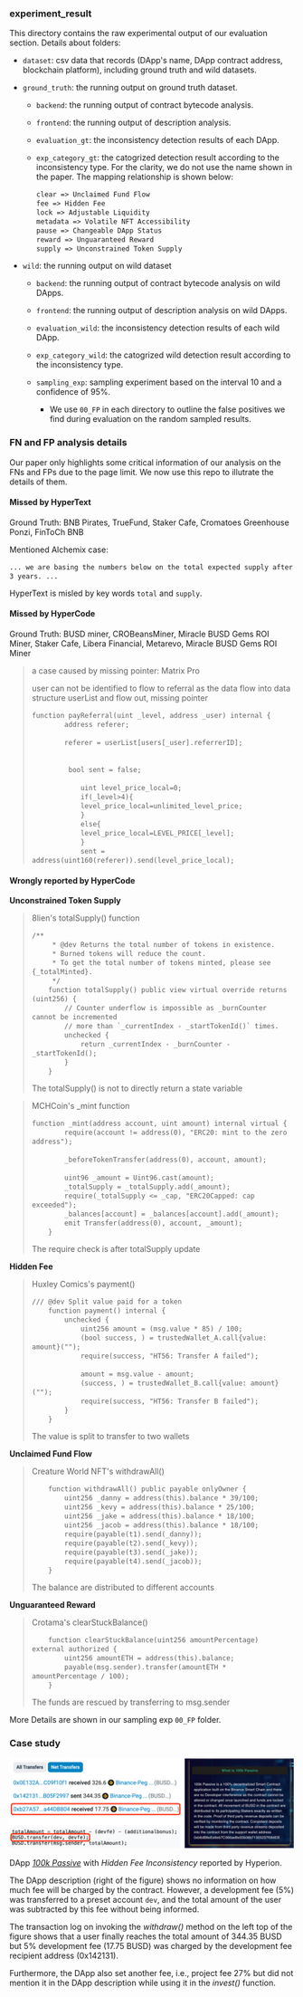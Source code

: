 ### experiment_result

This directory contains the raw experimental output of our evaluation section. Details about folders:

- `dataset`: csv data that records (DApp's name, DApp contract address, blockchain platform), including ground truth and wild datasets.

- `ground_truth`: the running output on ground truth dataset.

  - `backend`: the running output of contract bytecode analysis.

  - `frontend`: the running output of description analysis.

  - `evaluation_gt`: the inconsistency detection results of each DApp.

  - `exp_category_gt`: the catogrized detection result according to the inconsistency type. For the clarity, we do not use the name shown in the paper. The mapping relationship is shown below:

    ```csv
    clear => Unclaimed Fund Flow
    fee => Hidden Fee
    lock => Adjustable Liquidity
    metadata => Volatile NFT Accessibility
    pause => Changeable DApp Status
    reward => Unguaranteed Reward
    supply => Unconstrained Token Supply
    ```

- `wild`: the running output on wild dataset

  - `backend`: the running output of contract bytecode analysis on wild DApps.

  - `frontend`: the running output of description analysis on wild DApps.

  - `evaluation_wild`: the inconsistency detection results of each wild DApp.

  - `exp_category_wild`: the catogrized wild detection result according to the inconsistency type.
  
  - `sampling_exp`: sampling experiment based on the interval 10 and a confidence of 95%.
    - We use `00_FP` in each directory to outline the false positives we find during evaluation on the random sampled results.

### FN and FP analysis details

Our paper only highlights some critical information of our analysis on the FNs and FPs due to the page limit. We now use this repo to illutrate the details of them.

#### Missed by HyperText

Ground Truth: BNB Pirates, TrueFund, Staker Cafe, Cromatoes Greenhouse Ponzi, FinToCh BNB

Mentioned Alchemix case:

```text
... we are basing the numbers below on the total expected supply after 3 years. ...
```

HyperText is misled by key words `total` and `supply`.

#### Missed by HyperCode

Ground Truth: BUSD miner, CROBeansMiner, Miracle BUSD Gems ROI Miner, Staker Cafe, Libera Financial, Metarevo, Miracle BUSD Gems ROI Miner

> a case caused by missing pointer: Matrix Pro
>
> user can not be identified to flow to referral as the data flow into data structure userList and flow out, missing pointer
>
> ```solidity
> function payReferral(uint _level, address _user) internal {
>         address referer;
>        
>         referer = userList[users[_user].referrerID];
>        
>        
>          bool sent = false;
>        
>             uint level_price_local=0;
>             if(_level>4){
>             level_price_local=unlimited_level_price;
>             }
>             else{
>             level_price_local=LEVEL_PRICE[_level];
>             }
>             sent = address(uint160(referer)).send(level_price_local);
> ```

#### Wrongly reported by HyperCode

**Unconstrained Token Supply**

> 8lien's totalSupply() function
>
> ```solidity
> /**
>      * @dev Returns the total number of tokens in existence.
>      * Burned tokens will reduce the count.
>      * To get the total number of tokens minted, please see {_totalMinted}.
>      */
>     function totalSupply() public view virtual override returns (uint256) {
>         // Counter underflow is impossible as _burnCounter cannot be incremented
>         // more than `_currentIndex - _startTokenId()` times.
>         unchecked {
>             return _currentIndex - _burnCounter - _startTokenId();
>         }
>     }
> ```
>
> The totalSupply() is not to directly return a state variable

> MCHCoin's _mint function
>
> ```solidity
> function _mint(address account, uint amount) internal virtual {
>         require(account != address(0), "ERC20: mint to the zero address");
> 
>         _beforeTokenTransfer(address(0), account, amount);
> 
>         uint96 _amount = Uint96.cast(amount);
>         _totalSupply = _totalSupply.add(_amount);
>         require(_totalSupply <= _cap, "ERC20Capped: cap exceeded");
>         _balances[account] = _balances[account].add(_amount);
>         emit Transfer(address(0), account, _amount);
>     }
> ```
>
> The require check is after totalSupply update

**Hidden Fee**

> Huxley Comics's payment()
>
> ```solidity
> /// @dev Split value paid for a token
>     function payment() internal {
>         unchecked {
>             uint256 amount = (msg.value * 85) / 100;
>             (bool success, ) = trustedWallet_A.call{value: amount}("");
>             require(success, "HT56: Transfer A failed");
> 
>             amount = msg.value - amount;
>             (success, ) = trustedWallet_B.call{value: amount}("");
>             require(success, "HT56: Transfer B failed");
>         }
>     }
> ```
>
> The value is split to transfer to two wallets

**Unclaimed Fund Flow**

> Creature World NFT's withdrawAll()
>
> ```solidity
>     function withdrawAll() public payable onlyOwner {
>         uint256 _danny = address(this).balance * 39/100;
>         uint256 _kevy = address(this).balance * 25/100;
>         uint256 _jake = address(this).balance * 18/100;
>         uint256 _jacob = address(this).balance * 18/100;
>         require(payable(t1).send(_danny));
>         require(payable(t2).send(_kevy));
>         require(payable(t3).send(_jake));
>         require(payable(t4).send(_jacob));
>     }
> ```
>
> The balance are distributed to different accounts

**Unguaranteed Reward**

> Crotama's clearStuckBalance()
>
> ```solidity
>     function clearStuckBalance(uint256 amountPercentage) external authorized {
>         uint256 amountETH = address(this).balance;
>         payable(msg.sender).transfer(amountETH * amountPercentage / 100);
>     }
> 
> ```
>
> The funds are rescued by transferring to msg.sender

More Details are shown in our sampling exp `00_FP` folder.

### Case study

<img src="../images/case.jpg" alt="arch" style="zoom: 50%;" />

DApp <u>*100k Passive*</u> with *Hidden Fee Inconsistency* reported by Hyperion.

The DApp description (right of the figure) shows no information on how much fee will be charged by the contract. However, a development fee (5%) was transferred to a preset account `dev`, and the total amount of the user was subtracted by this fee without being informed.

The transaction log on invoking the *withdraw()* method on the left top of the figure shows that a user finally reaches the total amount of 344.35 BUSD but 5% development fee (17.75 BUSD) was charged by the development fee recipient address (0x142131).

Furthermore, the DApp also set another fee, i.e., project fee 27% but did not mention it in the DApp description while using it in the *invest()* function.
